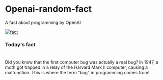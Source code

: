 
# Openai-random-fact
 A fact about programming by OpenAI

[![fact](https://github.com/MarioVidoni/openai-daily-fact/actions/workflows/main.yml/badge.svg)](https://github.com/MarioVidoni/openai-daily-fact/actions/workflows/main.yml)

### Today's fact
# 
Did you know that the first computer bug was actually a real bug? In 1947, a moth got trapped in a relay of the Harvard Mark II computer, causing a malfunction. This is where the term "bug" in programming comes from!